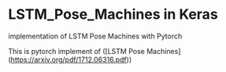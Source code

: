 # LSTM_Pose_Machines in Keras

implementation of LSTM Pose Machines with Pytorch

This is pytorch implement of ([LSTM Pose Machines] (https://arxiv.org/pdf/1712.06316.pdf))


